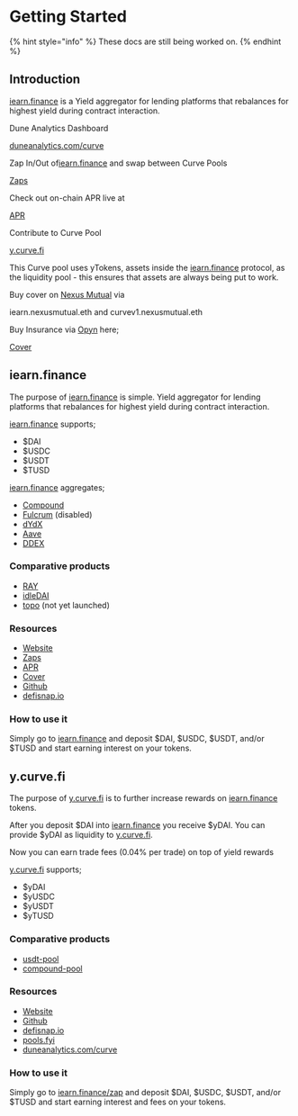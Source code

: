 # Getting Started

{% hint style="info" %}
These docs are still being worked on.
{% endhint %}

## Introduction

[iearn.finance](https://iearn.finance) is a Yield aggregator for lending platforms that rebalances for highest yield during contract interaction.  


Dune Analytics Dashboard  

[duneanalytics.com/curve](http://duneanalytics.com/curve)  

Zap In/Out of[iearn.finance](https://iearn.finance) and swap between Curve Pools  

[Zaps](https://iearn.finance/zap)  

Check out on-chain APR live at  

[APR](https://iearn.finance/apr)  

Contribute to Curve Pool  

[y.curve.fi](https://y.curve.fi)  

This Curve pool uses yTokens, assets inside the [iearn.finance](https://iearn.finance) protocol, as the liquidity pool - this ensures that assets are always being put to work.  

Buy cover on [Nexus Mutual](https://app.nexusmutual.io/#/SmartContractCover) via  

iearn.nexusmutual.eth and curvev1.nexusmutual.eth  

Buy Insurance via [Opyn](http://opyn.co/) here;  

[Cover](https://iearn.finance/cover)  

## iearn.finance

The purpose of [iearn.finance](https://iearn.finance) is simple. Yield aggregator for lending platforms that rebalances for highest yield during contract interaction.

[iearn.finance](https://iearn.finance) supports;

* $DAI  
* $USDC  
* $USDT  
* $TUSD

[iearn.finance](https://iearn.finance) aggregates;

* [Compound](http://compound.finance/)  
* [Fulcrum](https://fulcrum.trade/) (disabled)
* [dYdX](http://dydx.exchange/)  
* [Aave](http://aave.com/)  
* [DDEX](https://ddex.io/)

### Comparative products

* [RAY](https://staked.us/v/robo-advisor-yield)
* [idleDAI](http://idle.finance/)
* [topo](https://topo.finance/) (not yet launched)

### Resources

* [Website](https://iearn.finance)
* [Zaps](https://iearn.finance/zap)
* [APR](https://iearn.finance/apr)
* [Cover](https://iearn.finance/cover)
* [Github](https://github.com/iearn-finance)
* [defisnap.io](http://defisnap.io/)

### How to use it

Simply go to [iearn.finance](https://iearn.finance) and deposit $DAI, $USDC, $USDT, and/or $TUSD and start earning interest on your tokens.

## y.curve.fi

The purpose of [y.curve.fi](https://y.curve.fi) is to further increase rewards on [iearn.finance](https://iearn.finance) tokens.

After you deposit $DAI into [iearn.finance](https://iearn.finance) you receive $yDAI. You can provide $yDAI as liquidity to [y.curve.fi](https://y.curve.fi).

Now you can earn trade fees (0.04% per trade) on top of yield rewards

[y.curve.fi](https://y.curve.fi) supports;

* $yDAI  
* $yUSDC  
* $yUSDT  
* $yTUSD

### Comparative products

* [usdt-pool](https://usdt.curve.fi)
* [compound-pool](http://compound.curve.fi)

### Resources

* [Website](https://y.curve.fi)
* [Github](https://github.com/curvefi)
* [defisnap.io](http://defisnap.io/)
* [pools.fyi](http://pools.fyi/)
* [duneanalytics.com/curve](http://duneanalytics.com/curve)

### How to use it

Simply go to [iearn.finance/zap](https://iearn.finance/zap) and deposit $DAI, $USDC, $USDT, and/or $TUSD and start earning interest and fees on your tokens.
